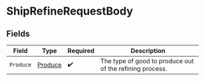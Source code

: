 # ShipRefineRequestBody


## Fields

| Field                                                    | Type                                                     | Required                                                 | Description                                              |
| -------------------------------------------------------- | -------------------------------------------------------- | -------------------------------------------------------- | -------------------------------------------------------- |
| `Produce`                                                | [Produce](../../Models/Requests/Produce.md)              | :heavy_check_mark:                                       | The type of good to produce out of the refining process. |